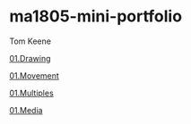 # ma1805-mini-portfolio

Tom Keene

[01.Drawing](01.Drawing/index.html)

[01.Movement](01.Movement/index.html)

[01.Multiples](01.Multiples/index.html)

[01.Media](01.Media/index.html)
